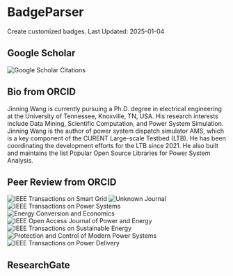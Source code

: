 # BadgeParser
Create customized badges.
Last Updated: 2025-01-04
## Google Scholar
![Google Scholar Citations](https://img.shields.io/badge/Google%20Scholar%20Citations-203-blue.svg?logo=googlescholar&link=https://scholar.google.com/citations?user=Wr7nQZAAAAAJ&hl=en&oi=ao)
## Bio from ORCID
Jinning Wang is currently pursuing a Ph.D. degree in electrical engineering at the University of Tennessee, Knoxville, TN, USA. His research interests include Data Mining, Scientific Computation, and Power System Simulation.
Jinning Wang is the author of power system dispatch simulator AMS, which is a key component of the CURENT Large-scale Testbed (LTB). He has been coordinating the development efforts for the LTB since 2021. He also built and maintains the list Popular Open Source Libraries for Power System Analysis.
## Peer Review from ORCID
![IEEE Transactions on Smart Grid](https://img.shields.io/badge/IEEE%20Transactions%20on%20Smart%20Grid-12-blue.svg)  ![Unknown Journal](https://img.shields.io/badge/Unknown%20Journal-11-blue.svg)  ![IEEE Transactions on Power Systems](https://img.shields.io/badge/IEEE%20Transactions%20on%20Power%20Systems-8-blue.svg)  ![Energy Conversion and Economics](https://img.shields.io/badge/Energy%20Conversion%20and%20Economics-3-blue.svg)  ![IEEE Open Access Journal of Power and Energy](https://img.shields.io/badge/IEEE%20Open%20Access%20Journal%20of%20Power%20and%20Energy-16-blue.svg)  ![IEEE Transactions on Sustainable Energy](https://img.shields.io/badge/IEEE%20Transactions%20on%20Sustainable%20Energy-14-blue.svg)  ![Protection and Control of Modern Power Systems](https://img.shields.io/badge/Protection%20and%20Control%20of%20Modern%20Power%20Systems-1-blue.svg)  ![IEEE Transactions on Power Delivery](https://img.shields.io/badge/IEEE%20Transactions%20on%20Power%20Delivery-2-blue.svg)  
## ResearchGate

